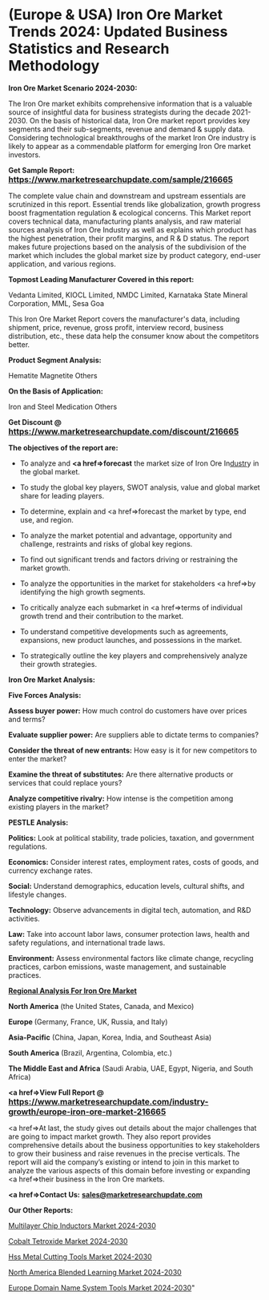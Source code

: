 # (Europe & USA) Iron Ore Market Trends 2024: Updated Business Statistics and Research Methodology

<strong>Iron Ore Market Scenario 2024-2030:</strong>

The Iron Ore market exhibits comprehensive information that is a valuable source of insightful data for business strategists during the decade 2021-2030. On the basis of historical data, Iron Ore market report provides key segments and their sub-segments, revenue and demand &amp; supply data. Considering technological breakthroughs of the market Iron Ore industry is likely to appear as a commendable platform for emerging Iron Ore market investors.

<strong>Get Sample Report: <a href=https://www.marketresearchupdate.com/sample/216665><font size=3 color=#0000ff>https://www.marketresearchupdate.com/sample/216665</font></a></strong>

The complete value chain and downstream and upstream essentials are scrutinized in this report. Essential trends like globalization, growth progress boost fragmentation regulation &amp; ecological concerns. This Market report covers technical data, manufacturing plants analysis, and raw material sources analysis of Iron Ore Industry as well as explains which product has the highest penetration, their profit margins, and R & D status. The report makes future projections based on the analysis of the subdivision of the market which includes the global market size by product category, end-user application, and various regions.

<strong>Topmost Leading Manufacturer Covered in this report:</strong>

Vedanta Limited, KIOCL Limited, NMDC Limited, Karnataka State Mineral Corporation, MML, Sesa Goa

This Iron Ore Market Report covers the manufacturer's data, including shipment, price, revenue, gross profit, interview record, business distribution, etc., these data help the consumer know about the competitors better.

<strong>Product Segment Analysis: </strong>

Hematite
Magnetite
Others

<strong>On the Basis of Application:</strong>

Iron and Steel
Medication
Others

<strong>Get Discount @ <a href=https://www.marketresearchupdate.com/discount/216665><font size=3 color=#0000ff>https://www.marketresearchupdate.com/discount/216665</font></a></strong>

<strong><b>The objectives of the report are:</b></strong>

- To analyze and <strong><a href=><strong>forecast</strong></a></strong> the market size of Iron Ore In<a href=ASDF991299>dustr</a>y in the global market.

- To study the global key players, SWOT analysis, value and global market share for leading players.

- To determine, explain and <a href=>forecast</a> the market by type, end use, and region.

- To analyze the market potential and advantage, opportunity and challenge, restraints and risks of global key regions.

- To find out significant trends and factors driving or restraining the market growth.

- To analyze the opportunities in the market for stakeholders <a href=>by</a> identifying the high growth segments.

- To critically analyze each submarket in <a href=>terms</a> of individual growth trend and their contribution to the market.

- To understand competitive developments such as agreements, expansions, new product launches, and possessions in the market.

- To strategically outline the key players and comprehensively analyze their growth strategies.

<strong>Iron Ore Market Analysis:</strong>

<strong>Five Forces Analysis:</strong>

<strong>Assess buyer power:</strong> How much control do customers have over prices and terms?

<strong>Evaluate supplier power:</strong> Are suppliers able to dictate terms to companies?

<strong>Consider the threat of new entrants:</strong> How easy is it for new competitors to enter the market?

<strong>Examine the threat of substitutes:</strong> Are there alternative products or services that could replace yours?

<strong>Analyze competitive rivalry:</strong> How intense is the competition among existing players in the market?

<strong>PESTLE Analysis:</strong>

<strong>Politics:</strong> Look at political stability, trade policies, taxation, and government regulations.

<strong>Economics:</strong> Consider interest rates, employment rates, costs of goods, and currency exchange rates.

<strong>Social:</strong> Understand demographics, education levels, cultural shifts, and lifestyle changes.

<strong>Technology:</strong> Observe advancements in digital tech, automation, and R&D activities.

<strong>Law:</strong> Take into account labor laws, consumer protection laws, health and safety regulations, and international trade laws.

<strong>Environment:</strong> Assess environmental factors like climate change, recycling practices, carbon emissions, waste management, and sustainable practices.

<strong><u><b>Regional Analysis For Iron Ore Market</b></u></strong>

<strong><b>North America</b></strong> (the United States, Canada, and Mexico)

<strong><b>Europe </b></strong>(Germany, France, UK, Russia, and Italy)

<strong><b>Asia-Pacific</b></strong> (China, Japan, Korea, India, and Southeast Asia)

<strong><b>South America</b></strong> (Brazil, Argentina, Colombia, etc.)

<strong><b>The Middle East and Africa</b></strong> (Saudi Arabia, UAE, Egypt, Nigeria, and South Africa)

<strong><a href=>View Full Report</a> @ <a href=https://www.marketresearchupdate.com/industry-growth/europe-iron-ore-market-216665><font size=3 color=#0000ff>https://www.marketresearchupdate.com/industry-growth/europe-iron-ore-market-216665</font></a></strong>

<a href=>At last,</a> the study gives out details about the major challenges that are going to impact market growth. They also report provides comprehensive details about the business opportunities to key stakeholders to grow their business and raise revenues in the precise verticals. The report will aid the company’s existing or intend to join in this market to analyze the various aspects of this domain before investing or expanding <a href=>their</a> business in the Iron Ore markets.

<strong><a href=>Contact Us:</a></strong>
<strong>sales@marketresearchupdate.com</strong>

<strong>Our Other Reports:</strong>

<a href=https://www.linkedin.com/pulse/multilayer-chip-inductors-market-2023-challenges>Multilayer Chip Inductors Market 2024-2030</a>

<a href=https://www.linkedin.com/pulse/cobalt-tetroxide-market-size-share-outlook-growth>Cobalt Tetroxide Market 2024-2030</a>

<a href=https://www.linkedin.com/pulse/hss-metal-cutting-tools-market-research-report>Hss Metal Cutting Tools Market 2024-2030</a>

<a href=https://www.linkedin.com/pulse/north-america-blended-learning-market-continues-whzyf/>North America Blended Learning Market 2024-2030</a>

<a href=https://www.linkedin.com/pulse/europe-domain-name-system-tools-market-bfejc/>Europe Domain Name System Tools Market 2024-2030</a>"
